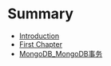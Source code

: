 # Summary

* [Introduction](README.md)
* [First Chapter](chapter1.md)
* [MongoDB\_MongoDB事务](mongodbmongodb-shi-wu.md)

